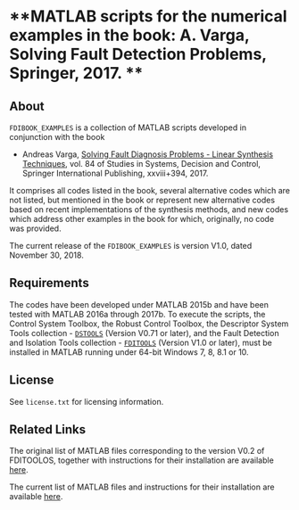 # **MATLAB scripts for the numerical examples in the book: A. Varga, Solving Fault Detection Problems, Springer, 2017. **  #


## About 

`FDIBOOK_EXAMPLES` is a collection of MATLAB scripts developed in conjunction with the book

   -  Andreas Varga, [Solving Fault Diagnosis Problems - Linear Synthesis Techniques](http://www.springer.com/us/book/9783319515588), vol. 84 of Studies in Systems, Decision and Control, Springer International Publishing, xxviii+394, 2017.

It comprises all codes listed in the book, several alternative codes which are not listed, 
but mentioned in the book or represent new alternative codes based on recent implementations of the 
synthesis methods, and new codes which address other examples in the book for which, originally, no code was provided.   

The current release of the `FDIBOOK_EXAMPLES` is version V1.0, dated November 30, 2018.


## Requirements

The codes have been developed under MATLAB 2015b and have been tested with MATLAB 2016a through 2017b. To execute the scripts, the Control System Toolbox, the Robust Control Toolbox, the Descriptor System Tools collection - [`DSTOOLS`](https://bitbucket.org/DSVarga/dstools) (Version V0.71 or later),
and the Fault Detection and Isolation Tools collection - [`FDITOOLS`](https://bitbucket.org/DSVarga/fditools) (Version V1.0 or later), must be installed in MATLAB running under 64-bit Windows 7, 8, 8.1 or 10. 

## License

See `license.txt` for licensing information.

## Related Links

The original list of MATLAB files corresponding to the version V0.2 of FDITOOLOS, together with instructions for their installation are available [here](https://sites.google.com/site/andreasvargacontact/home/book/matlab). 

The current list of MATLAB files and instructions for their installation are available [here](https://sites.google.com/site/andreasvargacontact/home/software/fdibook_examples). 
